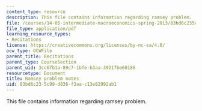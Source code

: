 ```yaml
---
content_type: resource
description: This file contains information regarding ramsey problem.
file: /courses/14-05-intermediate-macroeconomics-spring-2013/83bd6c235c99d836f3aac13e82992ab1_MIT14_05S13_rec_ram_prob.pdf
file_type: application/pdf
learning_resource_types:
- Recitations
license: https://creativecommons.org/licenses/by-nc-sa/4.0/
ocw_type: OCWFile
parent_title: Recitations
parent_type: CourseSection
parent_uid: 3cc67b1a-89c7-1bfe-b3aa-39217be60186
resourcetype: Document
title: Ramsey problem notes
uid: 83bd6c23-5c99-d836-f3aa-c13e82992ab1
---
```

This file contains information regarding ramsey problem.